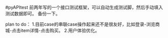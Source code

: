 #pyAPItest
前两年写的一个接口测试框架，可以自动生成测试脚，然后手动填入测试数据即可。
备份一下。

plan to do：
1.目前case的串联case操作起来还不是很友好，比如登录-浏览商城-点击item详情-点击购买。
2.用户体验优化。